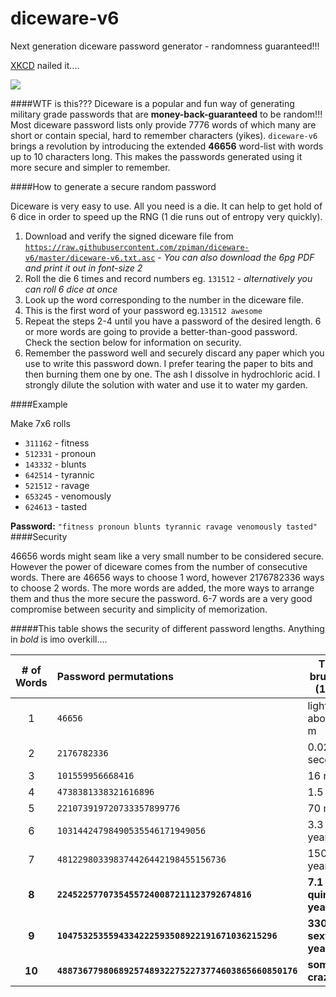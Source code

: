 # diceware-v6
Next generation diceware password generator - randomness guaranteed!!!

[XKCD](https://xkcd.com/936/) nailed it....

![](http://imgs.xkcd.com/comics/password_strength.png)


####WTF is this???
Diceware is a popular and fun way of generating military grade passwords that are **money-back-guaranteed** to be random!!! Most diceware password lists only provide 7776 words of which many are short or contain special, hard to remember characters (yikes). `diceware-v6` brings a revolution by introducing the extended **46656** word-list with words up to 10 characters long. This makes the passwords generated using it more secure and simpler to remember.

####How to generate a secure random password

Diceware is very easy to use. All you need is a die. It can help to get hold of 6 dice in order to speed up the RNG (1 die runs out of entropy very quickly).

1. Download and verify the signed diceware file from [`https://raw.githubusercontent.com/zpiman/diceware-v6/master/diceware-v6.txt.asc`](https://raw.githubusercontent.com/zpiman/diceware-v6/master/diceware-v6.txt.asc) - *You can also download the 6pg PDF and print it out in font-size 2*
2. Roll the die 6 times and record numbers eg. `131512` - *alternatively you can roll 6 dice at once*
3. Look up the word corresponding to the number in the diceware file.
4. This is the first word of your password eg.`131512 awesome`
5. Repeat the steps 2-4 until you have a password of the desired length. 6 or more words are going to provide a better-than-good password. Check the section below for information on security.
6. Remember the password well and securely discard any paper which you use to write this password down. I prefer tearing the paper to bits and then burning them one by one. The ash I dissolve in hydrochloric acid. I strongly dilute the solution with water and use it to water my garden.  

####Example

Make 7x6 rolls
* `311162` - fitness
* `512331` - pronoun
* `143332` - blunts
* `642514` - tyrannic
* `521512` - ravage
* `653245` - venomously
* `624613` - tasted

**Password:** `"fitness pronoun blunts tyrannic ravage venomously tasted"`
####Security

46656 words might seam like a very small number to be considered secure. However the power of diceware comes from the number of consecutive words. There are 46656 ways to choose 1 word, however 2176782336 ways to choose 2 words. The more words are added, the more ways to arrange them and thus the more secure the password. 6-7 words are a very good compromise between security and simplicity of memorization.

#####This table shows the security of different password lengths. Anything in *bold* is imo overkill....

| # of Words | Password permutations                                 | Time to brute force (100B/s) |
|:----------:|:------------------------------------------------------| -----------------------------|
| 1          | `46656`                                               | light travels about 100 m    |
| 2          | `2176782336`                                          | 0.02 seconds                 |
| 3          | `101559956668416`                                     | 16 minutes                   |
| 4          | `4738381338321616896`                                 | 1.5 years                    |
| 5          | `221073919720733357899776`                            | 70 millennia                 |
| 6          | `10314424798490535546171949056`                       | 3.3 billion years            |
| 7          | `481229803398374426442198455156736`                   | 150 trillion years           |
| **8**      | **`22452257707354557240087211123792674816`**          | **7.1 quintillion years**    |
| **9**      | **`1047532535594334222593508922191671036215296`**     | **330 sextillion years**     |
| **10**     | **`48873677980689257489322752273774603865660850176`** | **something-crazyllion**     |
